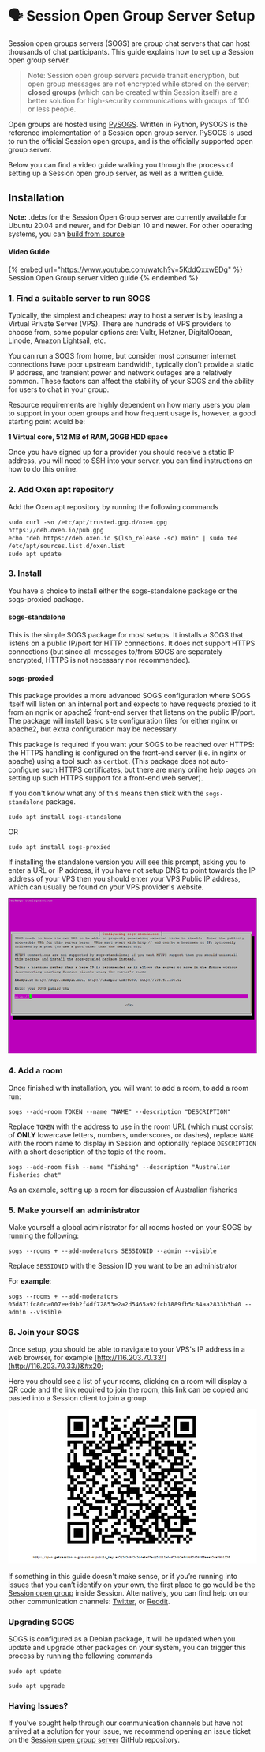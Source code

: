 # 🗣 Session Open Group Server Setup

Session open groups servers (SOGS) are group chat servers that can host thousands of chat participants. This guide explains how to set up a Session open group server.

> Note: Session open group servers provide transit encryption, but open group messages are not encrypted while stored on the server; **closed groups** (which can be created within Session itself) are a better solution for high-security communications with groups of 100 or less people.

Open groups are hosted using [PySOGS](https://github.com/oxen-io/session-pysogs). Written in Python, PySOGS is the reference implementation of a Session open group server. PySOGS is used to run the official Session open groups, and is the officially supported open group server.&#x20;

Below you can find a video guide walking you through the process of setting up a Session open group server, as well as a written guide.

## Installation

**Note:** .debs for the Session Open Group server are currently available for Ubuntu 20.04 and newer, and for Debian 10 and newer. For other operating systems, you can [build from source](https://github.com/oxen-io/session-pysogs/blob/dev/install-uwsgi.md)&#x20;

#### Video Guide&#x20;

{% embed url="https://www.youtube.com/watch?v=5KddQxxwEDg" %}
Session Open Group server video guide
{% endembed %}

### 1. Find a suitable server to run SOGS&#x20;

Typically, the simplest and cheapest way to host a server is by leasing a Virtual Private Server (VPS). There are hundreds of VPS providers to choose from, some popular options are: Vultr, Hetzner, DigitalOcean, Linode, Amazon Lightsail, etc.

You can run a SOGS from home, but consider most consumer internet connections have poor upstream bandwidth, typically don't provide a static IP address, and transient power and network outages are a relatively common. These factors can affect the stability of your SOGS and the ability for users to chat in your group.

Resource requirements are highly dependent on how many users you plan to support in your open groups and how frequent usage is, however, a good starting point would be:&#x20;

**1 Virtual core, 512 MB of RAM, 20GB HDD space**

Once you have signed up for a provider you should receive a static IP address, you will need to SSH into your server, you can find instructions on how to do this online.&#x20;

### 2. Add Oxen apt repository&#x20;

Add the Oxen apt repository by running the following commands

```
sudo curl -so /etc/apt/trusted.gpg.d/oxen.gpg https://deb.oxen.io/pub.gpg
echo "deb https://deb.oxen.io $(lsb_release -sc) main" | sudo tee /etc/apt/sources.list.d/oxen.list
sudo apt update
```

### 3. Install &#x20;

You have a choice to install either the sogs-standalone package or the sogs-proxied package.&#x20;

#### sogs-standalone

This is the simple SOGS package for most setups. It installs a SOGS that listens on a public IP/port for HTTP connections. It does not support HTTPS connections (but since all messages to/from SOGS are separately encrypted, HTTPS is not necessary nor recommended).

#### sogs-proxied

This package provides a more advanced SOGS configuration where SOGS itself will listen on an internal port and expects to have requests proxied to it from an ngnix or apache2 front-end server that listens on the public IP/port. The package will install basic site configuration files for either nginx or apache2, but extra configuration may be necessary.

This package is required if you want your SOGS to be reached over HTTPS: the HTTPS handling is configured on the front-end server (i.e. in nginx or apache) using a tool such as `certbot`. (This package does not auto-configure such HTTPS certificates, but there are many online help pages on setting up such HTTPS support for a front-end web server).

If you don't know what any of this means then stick with the `sogs-standalone` package.

```
sudo apt install sogs-standalone
```

OR

```
sudo apt install sogs-proxied
```

If installing the standalone version you will see this prompt, asking you to enter a URL or IP address, if you have not setup DNS to point towards the IP address of your VPS then you should enter your VPS Public IP address, which can usually be found on your VPS provider's website. &#x20;

![](<../../../.gitbook/assets/image (2).png>)

### 4. Add a room

Once finished with installation, you will want to add a room, to add a room run:

```
sogs --add-room TOKEN --name "NAME" --description "DESCRIPTION"
```

Replace `TOKEN` with the address to use in the room URL (which must consist of **ONLY** lowercase letters, numbers, underscores, or dashes), replace `NAME` with the room name to display in Session and optionally replace `DESCRIPTION` with a short description of the topic of the room.

```
sogs --add-room fish --name "Fishing" --description "Australian fisheries chat"
```

As an example, setting up a room for discussion of Australian fisheries&#x20;

### 5. Make yourself an administrator

Make yourself a global administrator for all rooms hosted on your SOGS by running the following:

```
sogs --rooms + --add-moderators SESSIONID --admin --visible
```

Replace `SESSIONID` with the Session ID you want to be an administrator

For **example**:

```
sogs --rooms + --add-moderators 05d871fc80ca007eed9b2f4df72853e2a2d5465a92fcb1889fb5c84aa2833b3b40 --admin --visible
```

### 6. Join your SOGS

Once setup, you should be able to navigate to your VPS's IP address in a web browser, for example [http://116.203.70.33/](http://116.203.70.33/)&#x20;

Here you should see a list of your rooms, clicking on a room will display a QR code and the link required to join the room, this link can be copied and pasted into a Session client to join a group.

![U](<../../../.gitbook/assets/image (3).png>)

If something in this guide doesn't make sense, or if you’re running into issues that you can’t identify on your own, the first place to go would be the [Session open group](http://116.203.70.33/session?public\_key=a03c383cf63c3c4efe67acc52112a6dd734b3a946b9545f488aaa93da7991238) inside Session. Alternatively, you can find help on our other communication channels: [Twitter](https://twitter.com/Oxen\_io), or [Reddit](https://reddit.com/oxen\_io).

### Upgrading SOGS

SOGS is configured as a Debian package, it will be updated when you update and upgrade other packages on your system, you can trigger this process by running the following commands

```
sudo apt update
```

```
sudo apt upgrade
```

### Having Issues?&#x20;

If you've sought help through our communication channels but have not arrived at a solution for your issue, we recommend opening an issue ticket on the [Session open group server](https://github.com/oxen-io/session-pysogs) GitHub repository.
